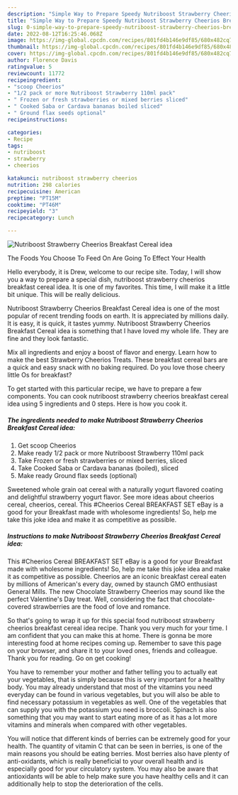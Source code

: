```yaml
---
description: "Simple Way to Prepare Speedy Nutriboost Strawberry Cheerios Breakfast Cereal idea"
title: "Simple Way to Prepare Speedy Nutriboost Strawberry Cheerios Breakfast Cereal idea"
slug: 0-simple-way-to-prepare-speedy-nutriboost-strawberry-cheerios-breakfast-cereal-idea
date: 2022-08-12T16:25:46.068Z
image: https://img-global.cpcdn.com/recipes/801fd4b146e9df85/680x482cq70/nutriboost-strawberry-cheerios-breakfast-cereal-idea-recipe-main-photo.jpg
thumbnail: https://img-global.cpcdn.com/recipes/801fd4b146e9df85/680x482cq70/nutriboost-strawberry-cheerios-breakfast-cereal-idea-recipe-main-photo.jpg
cover: https://img-global.cpcdn.com/recipes/801fd4b146e9df85/680x482cq70/nutriboost-strawberry-cheerios-breakfast-cereal-idea-recipe-main-photo.jpg
author: Florence Davis
ratingvalue: 5
reviewcount: 11772
recipeingredient:
- "scoop Cheerios"
- "1/2 pack or more Nutriboost Strawberry 110ml pack"
- " Frozen or fresh strawberries or mixed berries sliced"
- " Cooked Saba or Cardava bananas boiled sliced"
- " Ground flax seeds optional"
recipeinstructions:

categories:
- Recipe
tags:
- nutriboost
- strawberry
- cheerios

katakunci: nutriboost strawberry cheerios 
nutrition: 298 calories
recipecuisine: American
preptime: "PT15M"
cooktime: "PT46M"
recipeyield: "3"
recipecategory: Lunch

---
```



![Nutriboost Strawberry Cheerios Breakfast Cereal idea](https://img-global.cpcdn.com/recipes/801fd4b146e9df85/680x482cq70/nutriboost-strawberry-cheerios-breakfast-cereal-idea-recipe-main-photo.jpg)

The Foods You Choose To Feed On Are Going To Effect Your Health

Hello everybody, it is Drew, welcome to our recipe site. Today, I will show you a way to prepare a special dish, nutriboost strawberry cheerios breakfast cereal idea. It is one of my favorites. This time, I will make it a little bit unique. This will be really delicious.

Nutriboost Strawberry Cheerios Breakfast Cereal idea is one of the most popular of recent trending foods on earth. It is appreciated by millions daily. It is easy, it is quick, it tastes yummy. Nutriboost Strawberry Cheerios Breakfast Cereal idea is something that I have loved my whole life. They are fine and they look fantastic.

Mix all ingredients and enjoy a boost of flavor and energy. Learn how to make the best Strawberry Cheerios Treats. These breakfast cereal bars are a quick and easy snack with no baking required. Do you love those cheery little Os for breakfast?


To get started with this particular recipe, we have to prepare a few components. You can cook nutriboost strawberry cheerios breakfast cereal idea using 5 ingredients and 0 steps. Here is how you cook it.

<!--inarticleads1-->

##### The ingredients needed to make Nutriboost Strawberry Cheerios Breakfast Cereal idea:

1. Get scoop Cheerios
1. Make ready 1/2 pack or more Nutriboost Strawberry 110ml pack
1. Take  Frozen or fresh strawberries or mixed berries, sliced
1. Take  Cooked Saba or Cardava bananas (boiled), sliced
1. Make ready  Ground flax seeds (optional)


Sweetened whole grain oat cereal with a naturally yogurt flavored coating and delightful strawberry yogurt flavor. See more ideas about cheerios cereal, cheerios, cereal. This #Cheerios Cereal BREAKFAST SET eBay is a good for your Breakfast made with wholesome ingredients! So, help me take this joke idea and make it as competitive as possible. 

<!--inarticleads2-->

##### Instructions to make Nutriboost Strawberry Cheerios Breakfast Cereal idea:



This #Cheerios Cereal BREAKFAST SET eBay is a good for your Breakfast made with wholesome ingredients! So, help me take this joke idea and make it as competitive as possible. Cheerios are an iconic breakfast cereal eaten by millions of American&#39;s every day, owned by staunch GMO enthusiast General Mills. The new Chocolate Strawberry Cheerios may sound like the perfect Valentine&#39;s Day treat. Well, considering the fact that chocolate-covered strawberries are the food of love and romance. 

So that's going to wrap it up for this special food nutriboost strawberry cheerios breakfast cereal idea recipe. Thank you very much for your time. I am confident that you can make this at home. There is gonna be more interesting food at home recipes coming up. Remember to save this page on your browser, and share it to your loved ones, friends and colleague. Thank you for reading. Go on get cooking!

You have to remember your mother and father telling you to actually eat your vegetables, that is simply because this is very important for a healthy body. You may already understand that most of the vitamins you need everyday can be found in various vegetables, but you will also be able to find necessary potassium in vegetables as well. One of the vegetables that can supply you with the potassium you need is broccoli. Spinach is also something that you may want to start eating more of as it has a lot more vitamins and minerals when compared with other vegetables.

You will notice that different kinds of berries can be extremely good for your health. The quantity of vitamin C that can be seen in berries, is one of the main reasons you should be eating berries. Most berries also have plenty of anti-oxidants, which is really beneficial to your overall health and is especially good for your circulatory system. You may also be aware that antioxidants will be able to help make sure you have healthy cells and it can additionally help to stop the deterioration of the cells.
